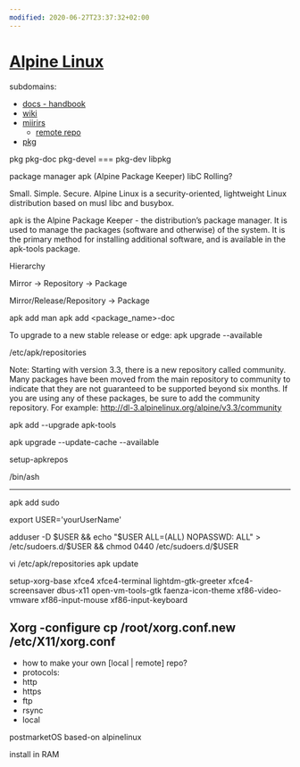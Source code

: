 ```yaml
---
modified: 2020-06-27T23:37:32+02:00
---
```


[Alpine Linux](https://alpinelinux.org)
=======================================


subdomains:
- [docs - handbook](https://docs.alpinelinux.org)
- [wiki](https://wiki.alpinelinux.org)
- [miirirs](https://mirrors.alpinelinux.org/) 
	- [remote repo](http://dl-cdn.alpinelinux.org/)
- [pkg](https://pkgs.alpinelinux.org/)

pkg
pkg-doc
pkg-devel === pkg-dev
libpkg


package manager apk (Alpine Package Keeper)
libC
Rolling?


Small. Simple. Secure.
Alpine Linux is a security-oriented, lightweight Linux distribution based on musl libc and busybox.



apk is the Alpine Package Keeper - the distribution’s package manager. It is used to manage the packages (software and otherwise) of the system. It is the primary method for installing additional software, and is available in the apk-tools package.

Hierarchy

Mirror -> Repository -> Package

Mirror/Release/Repository -> Package

apk add man
apk add <package_name>-doc


To upgrade to a new stable release or edge: apk upgrade --available



/etc/apk/repositories


Note: Starting with version 3.3, there is a new repository called community. Many packages have been moved from the main repository to community to indicate that they are not guaranteed to be supported beyond six months. If you are using any of these packages, be sure to add the community repository. For example: http://dl-3.alpinelinux.org/alpine/v3.3/community




apk add --upgrade apk-tools

apk upgrade --update-cache --available

setup-apkrepos




/bin/ash

-----------------------------------------------------------------------------------------------------------------------------------------
apk add sudo

export USER='yourUserName'

adduser -D $USER && echo "$USER ALL=(ALL) NOPASSWD: ALL" > /etc/sudoers.d/$USER && chmod 0440 /etc/sudoers.d/$USER

vi /etc/apk/repositories
apk update


setup-xorg-base xfce4 xfce4-terminal lightdm-gtk-greeter xfce4-screensaver dbus-x11 open-vm-tools-gtk faenza-icon-theme xf86-video-vmware xf86-input-mouse xf86-input-keyboard

Xorg -configure
cp /root/xorg.conf.new /etc/X11/xorg.conf
-------------------------------------------------------------------------------------------------------------------------------------------
- how to make your own [local | remote] repo?
- protocols:
- http
- https
- ftp
- rsync
- local


postmarketOS based-on alpinelinux

install in RAM